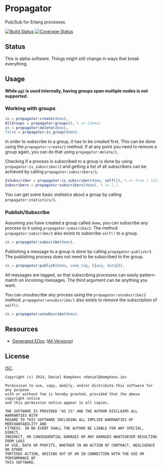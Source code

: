 # Propagator

Pub/Sub for Erlang processes.

[![Build Status](https://travis-ci.org/nifoc/propagator.png)](https://travis-ci.org/nifoc/propagator) [![Coverage Status](https://coveralls.io/repos/nifoc/propagator/badge.png?branch=master)](https://coveralls.io/r/nifoc/propagator?branch=master)

## Status

This is alpha software. Things might still change in ways that break everything.

## Usage

**While `pg2` is used internally, having groups span multiple nodes is not supported.**

### Working with groups

```erlang
ok = propagator:create(demo),
AllGroups = propagator:groups(), % => [demo]
ok = propagator:delete(demo),
false = propagator:is_group(demo).
```

In order to subscribe to a group, it has to be created first. This can be done using the `propagator:create/1` method. If at any point you need to remove a group again, you can do that using `propagator:delete/1`.

Checking if a process is subscribed to a group is done by using `propagator:is_subscriber/2` and getting a list of all subscribers can be achieved by calling `propagator:subscribers/1`.

```erlang
IsSubscriber = propagator:is_subscriber(demo, self()), % => true | false
Subscribers = propagator:subscribers(demo). % => […]
```

You can get some basic statistics about a group by calling `propagator:statistics/1`.

### Publish/Subscribe

Assuming you have created a group called `demo`, you can subscribe any process to it using `propagator:subscribe/2`. The method `propagator:subscribe/1` also exists to subscribe `self()` to a group.

```erlang
ok = propagator:subscribe(demo).
```

Publishing a message to a group is done by calling `propagator:publish/3`. The publishing process does not need to be subscribed to the group.

```erlang
ok = propagator:publish(demo, some_tag, [{any, data}]).
```

All messages are tagged, so that subscribing processes can easily pattern-match on incoming messages. The third argument can be anything you want.

You can unsubscribe any process using the `propagator:unsubscribe/2` method. `propagator:unsubscribe/1` also exists to remove the subscription of `self()`.

```erlang
ok = propagator:unsubscribe(demo).
```

## Resources

* [Generated EDoc](http://propagator.nifoc.pw/0.1/) ([All Versions](http://propagator.nifoc.pw))

## License

[ISC](https://en.wikipedia.org/wiki/ISC_license).

```
Copyright (c) 2014, Daniel Kempkens <daniel@kempkens.io>

Permission to use, copy, modify, and/or distribute this software for any purpose
with or without fee is hereby granted, provided that the above copyright notice
and this permission notice appear in all copies.

THE SOFTWARE IS PROVIDED "AS IS" AND THE AUTHOR DISCLAIMS ALL WARRANTIES WITH
REGARD TO THIS SOFTWARE INCLUDING ALL IMPLIED WARRANTIES OF MERCHANTABILITY AND
FITNESS. IN NO EVENT SHALL THE AUTHOR BE LIABLE FOR ANY SPECIAL, DIRECT,
INDIRECT, OR CONSEQUENTIAL DAMAGES OR ANY DAMAGES WHATSOEVER RESULTING FROM LOSS
OF USE, DATA OR PROFITS, WHETHER IN AN ACTION OF CONTRACT, NEGLIGENCE OR OTHER
TORTIOUS ACTION, ARISING OUT OF OR IN CONNECTION WITH THE USE OR PERFORMANCE OF
THIS SOFTWARE.
```
